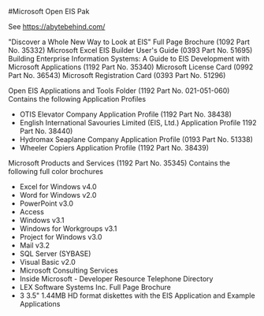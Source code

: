 #Microsoft Open EIS Pak

See https://abytebehind.com/

"Discover a Whole New Way to Look at EIS" Full Page Brochure (1092 Part No. 35332)
Microsoft Excel EIS Builder User's Guide (0393 Part No. 51695)
Building Enterprise Information Systems: A Guide to EIS Development with Microsoft Applications (1192 Part No. 35340)
Microsoft License Card (0992 Part No. 36543)
Microsoft Registration Card (0393 Part No. 51296)

Open EIS Applications and Tools Folder (1192 Part No. 021-051-060)
Contains the following Application Profiles
- OTIS Elevator Company Application Profile (1192 Part No. 38438)
- English International Savouries Limited (EIS, Ltd.) Application Profile 1192 Part No. 38440)
- Hydromax Seaplane Company Application Profile (0193 Part No. 51338)
- Wheeler Copiers Application Profile (1192 Part No. 38439)

Microsoft Products and Services (1192 Part No. 35345)
Contains the following full color brochures 
- Excel for Windows v4.0
- Word for Windows v2.0
- PowerPoint v3.0
- Access 
- Windows v3.1
- Windows for Workgroups v3.1
- Project for Windows v3.0
- Mail v3.2
- SQL Server (SYBASE)
- Visual Basic v2.0
- Microsoft Consulting Services
- Inside Microsoft - Developer Resource Telephone Directory
- LEX Software Systems Inc. Full Page Brochure
- 3 3.5" 1.44MB HD format diskettes with the EIS Application and Example Applications
